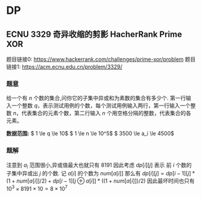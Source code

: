 # DP
## ECNU 3329 奇异收缩的剪影 HacherRank Prime XOR
题目链接0: https://www.hackerrank.com/challenges/prime-xor/problem
题目链接1: https://acm.ecnu.edu.cn/problem/3329/

### 题意
给一个有 $n$ 个数的集合,问你它的子集中异或和为素数的集合有多少个.
第一行输入一个整数 $q$，表示测试用例的个数，每个测试用例输入两行，第一行输入一个整数 $n$，代表集合的元素个数，第二行输入 $n$ 个用空格分隔的整数，代表集合的各元素。

**数据范围:**
$ 1 \le q \le 10$
$ 1 \le n \le 10^5$
$ 3500 \le a_i \le 4500$
### 题解
注意到 $a_i$ 范围很小,异或值最大也就只有 $8191$ 因此考虑 $dp[i][j]$ 表示 前 $i$ 个数的子集中异或出 $j$ 的个数.
记 $a[i]$ 的个数为 $num[a[i]]$
那么有 $dp[i][j]=dp[i-1][j]*(1+num[a[i]]/2)+dp[i-1][j \oplus {a[i]}]*((1+num[a[i]])/2)$
因此最坏时间也只有 $10^3 \times 8191 \times 10 = 8 \times 10^7$ 


